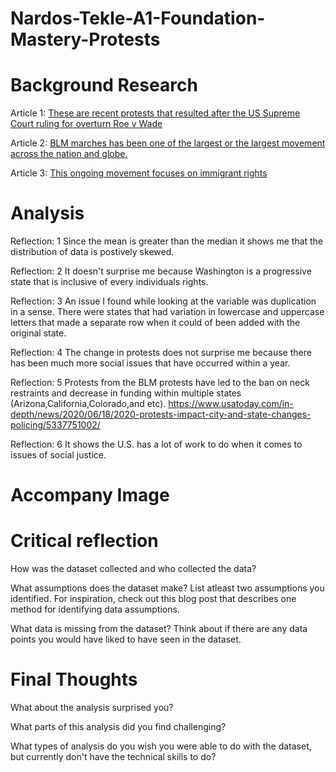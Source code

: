 # Nardos-Tekle-A1-Foundation-Mastery-Protests

# Background Research
Article 1:
[These are recent protests that resulted after the US Supreme Court ruling for overturn Roe v Wade](https://www.theguardian.com/us-news/2022/may/03/roe-v-wade-protests-outside-us-supreme-court)

Article 2:
[BLM marches has been one of the largest or the largest movement across the nation and globe.](https://www.nytimes.com/interactive/2020/07/03/us/george-floyd-protests-crowd-size.html)

Article 3:
[This ongoing movement focuses on immigrant rights](https://www.nonviolent-conflict.org/us-immigrant-rights-movement-2004-ongoing/)

# Analysis

Reflection: 1 
Since the mean is greater than the median it shows me that the distribution of data is postively skewed. 

Reflection: 2 
It doesn't surprise me because Washington is a progressive state that is inclusive of every individuals rights.

Reflection: 3 
An issue I found while looking at the variable was duplication in a sense. There were states that had variation in lowercase and uppercase letters that made a separate row when it could of been added with the original state. 

Reflection: 4
The change in protests does not surprise me because there has been much more social issues that have occurred within a year.

Reflection: 5
Protests from the BLM protests have led to the ban on neck restraints and decrease in funding within multiple states (Arizona,California,Colorado,and etc).
https://www.usatoday.com/in-depth/news/2020/06/18/2020-protests-impact-city-and-state-changes-policing/5337751002/

Reflection: 6
It shows the U.S. has a lot of work to do when it comes to issues of social justice. 

# Accompany Image

# Critical reflection
How was the dataset collected and who collected the data?

What assumptions does the dataset make? List atleast two assumptions you identified. For inspiration, check out this blog post that describes one method for identifying data assumptions.

What data is missing from the dataset? Think about if there are any data points you would have liked to have seen in the dataset.

# Final Thoughts
What about the analysis surprised you?

What parts of this analysis did you find challenging?

What types of analysis do you wish you were able to do with the dataset, but currently don't have the technical skills to do?
